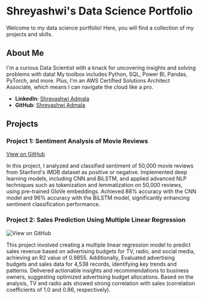 # Shreyashwi's Data Science Portfolio

Welcome to my data science portfolio! Here, you will find a collection of my projects and skills.

## About Me

I'm a curious Data Scientist with a knack for uncovering insights and solving problems with data! My toolbox includes Python, SQL, Power BI, Pandas, PyTorch, and more. Plus, I'm an AWS Certified Solutions Architect Associate, which means I can navigate the cloud like a pro. 

- **LinkedIn**: [Shreyashwi Admala](https://www.linkedin.com/in/shreyashwi/)
- **GitHub**: [Shreyashwi Admala](https://github.com/ShreyashwiAdmala)

## Projects

### Project 1: Sentiment Analysis of Movie Reviews
[View on GitHub]([https://github.com/yourusername/project1](https://github.com/ShreyashwiAdmala/Sentiment-Analysis-of-Movie-Reviews-Using-Deep-Learning-Techniques))

In this project, I analyzed and classified sentiment of 50,000 movie reviews from Stanford's IMDB dataset as positive or negative. Implemented deep learning models, including CNN and BiLSTM, and applied advanced NLP techniques such as tokenization and lemmatization on 50,000 reviews, using pre-trained GloVe embeddings. Achieved 88% accuracy with the CNN model and 96% accuracy with the BiLSTM model, significantly enhancing sentiment classification performance.

### Project 2: Sales Prediction Using Multiple Linear Regression
![View on GitHub]([https://github.com/yourusername/project2](https://github.com/ShreyashwiAdmala/Predicting-Sales-from-Advertisements-using-Multiple-Linear-Regression))

This project involved creating a multiple linear regression model to predict sales revenue based on advertising budgets for TV, radio, and social media, achieving an R2 value of 0.9855. Additionally, Evaluated advertising budgets and sales data for 4,538 records, identifying key trends and patterns. Delivered actionable insights and recommendations to business owners, suggesting optimized advertising budget allocations. Based on the analysis, TV and radio ads showed strong correlation with sales (correlation coefficients of 1.0 and 0.86, respectively).
